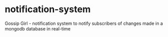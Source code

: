 # notification-system
Gossip Girl - notification system to notify subscribers of changes made in a mongodb database in  real-time
